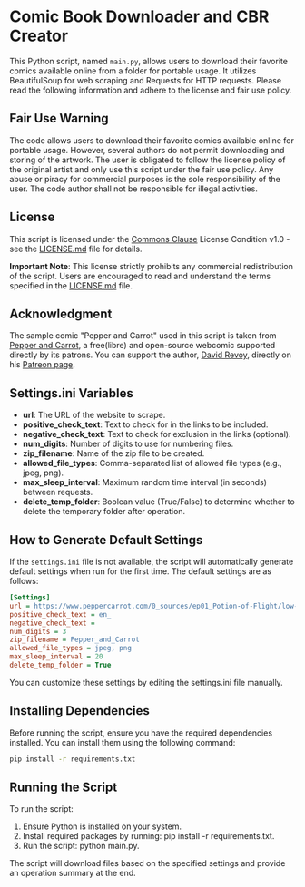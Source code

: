 # Comic Book Downloader and CBR Creator

This Python script, named `main.py`, allows users to download their favorite comics available online from a folder for portable usage. It utilizes BeautifulSoup for web scraping and Requests for HTTP requests. Please read the following information and adhere to the license and fair use policy.

## Fair Use Warning

The code allows users to download their favorite comics available online for portable usage. However, several authors do not permit downloading and storing of the artwork. The user is obligated to follow the license policy of the original artist and only use this script under the fair use policy. Any abuse or piracy for commercial purposes is the sole responsibility of the user. The code author shall not be responsible for illegal activities.

## License

This script is licensed under the [Commons Clause](https://commonsclause.com/) License Condition v1.0 - see the [LICENSE.md](LICENSE.md) file for details.

**Important Note**: This license strictly prohibits any commercial redistribution of the script. Users are encouraged to read and understand the terms specified in the [LICENSE.md](LICENSE.md) file.

## Acknowledgment

The sample comic "Pepper and Carrot" used in this script is taken from [Pepper and Carrot](https://www.peppercarrot.com/), a free(libre) and open-source webcomic supported directly by its patrons. You can support the author, [David Revoy](https://www.davidrevoy.com/), directly on his [Patreon page](https://www.patreon.com/join/davidrevoy).



## Settings.ini Variables

- **url**: The URL of the website to scrape.
- **positive_check_text**: Text to check for in the links to be included.
- **negative_check_text**: Text to check for exclusion in the links (optional).
- **num_digits**: Number of digits to use for numbering files.
- **zip_filename**: Name of the zip file to be created.
- **allowed_file_types**: Comma-separated list of allowed file types (e.g., jpeg, png).
- **max_sleep_interval**: Maximum random time interval (in seconds) between requests.
- **delete_temp_folder**: Boolean value (True/False) to determine whether to delete the temporary folder after operation.

## How to Generate Default Settings

If the `settings.ini` file is not available, the script will automatically generate default settings when run for the first time. The default settings are as follows:

```ini
[Settings]
url = https://www.peppercarrot.com/0_sources/ep01_Potion-of-Flight/low-res/
positive_check_text = en_
negative_check_text = 
num_digits = 3
zip_filename = Pepper_and_Carrot
allowed_file_types = jpeg, png
max_sleep_interval = 20
delete_temp_folder = True
```

You can customize these settings by editing the settings.ini file manually.

## Installing Dependencies

Before running the script, ensure you have the required dependencies installed. You can install them using the following command:
```bash
pip install -r requirements.txt
```


## Running the Script

To run the script:

1. Ensure Python is installed on your system.
2. Install required packages by running: pip install -r requirements.txt.
3. Run the script: python main.py.

The script will download files based on the specified settings and provide an operation summary at the end.

